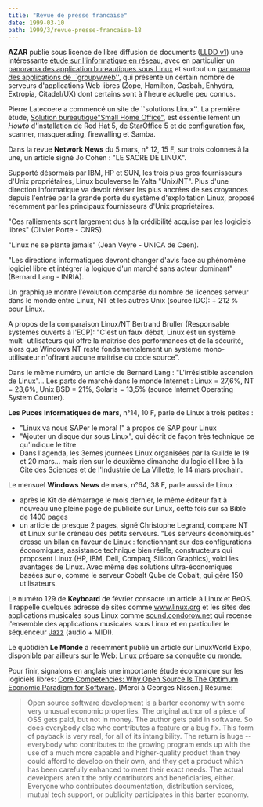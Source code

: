```yaml
---
title: "Revue de presse francaise"
date: 1999-03-10
path: 1999/3/revue-presse-francaise-18
---
```


<P><B>AZAR</B> publie sous licence de libre diffusion de documents
(<A HREF="http://pauillac.inria.fr/~lang/licence/lldd.html">LLDD v1</A>)
une intéressante <A HREF="http://b.azar.fr/etude1/etude1.html">étude
sur l'informatique en réseau</A>, avec en particulier un
<A HREF="http://b.azar.fr/etude1/e1-linux/e1-bureautique/e1-bureautique.html">panorama des application bureautiques sous Linux</A> et surtout un
<A HREF="http://b.azar.fr/etude1/e1-linux/e1-groupweb1/e1-groupweb1.html">panorama des applications de ``groupwweb''</A>, qui présente un certain nombre
de serveurs d'applications Web libres (Zope, Hamilton, Casbah, Enhydra,
Extropia, Citadel/UX) dont certains sont à l'heure actuelle peu connus.
</P>

<P>
Pierre Latecoere a commencé un site de ``solutions Linux''. La première
étude, <A HREF="http://services.worldnet.net/pml/soho.html">Solution
bureautique"Small Home Office"</A>, est essentiellement un <EM>Howto</EM>
d'installation de Red Hat 5, de StarOffice 5 et de configuration fax,
scanner, masquerading, firewalling et Samba.
</P>

<P>Dans la revue <B>Network News</B> du 5 mars, n° 12, 15 F, sur trois colonnes à
la une, un article signé Jo Cohen : "LE SACRE DE LINUX".</P>

<P>Supporté désormais par IBM, HP et SUN, les trois plus gros fournisseurs
d'Unix propriétaires, Linux bouleverse le Yalta "Unix/NT".
Plus d'une direction informatique va devoir réviser les plus ancrées de
ses croyances depuis l'entrée par la grande porte du système
d'exploitation Linux, proposé récemment par les principaux fournisseurs
d'Unix propriétaires.</P>

<P>"Ces ralliements sont largement dus à la crédibilité acquise par les
logiciels libres" (Olivier Porte - CNRS).</P>

<P>"Linux ne se plante jamais" (Jean Veyre - UNICA de Caen).</P>

<P>"Les directions informatiques devront changer d'avis face au phénomène
logiciel libre et intégrer la logique d'un marché sans acteur
dominant" (Bernard Lang - INRIA).</P>

<P>Un graphique montre l'évolution comparée du nombre de licences serveur
dans le monde entre Linux, NT et les autres Unix (source IDC): + 212 %
pour Linux.</P>

<P>A propos de la comparaison Linux/NT Bertrand Bruller (Responsable
systèmes ouverts à l'ECP): "C'est un faux débat, Linux est un système
multi-utilisateurs qui offre la maitrise des performances et de la
sécurité, alors que Windows NT reste fondamentalement un système
mono-utilisateur n'offrant aucune maitrise du code source".</P>

<P>Dans le même numéro, un article de Bernard Lang : "L'irrésistible
ascension de Linux"...
Les parts de marché dans le monde Internet : Linux = 27,6%, NT = 23,6%,
Unix BSD = 21%, Solaris = 13,5% (source Internet Operating System
Counter).</P>

<P><B>Les Puces Informatiques de mars</B>, n°14, 10 F, parle de Linux à trois
petites :</P>

<UL>

<LI>"Linux va nous SAPer le moral !" à propos de SAP pour Linux
<LI>"Ajouter un disque dur sous Linux", qui décrit de façon très technique
ce qu'indique le titre
<LI>Dans l'agenda, les 3emes journées Linux organisées par la Guilde le
19 et 20 mars... mais rien sur le deuxième dimanche du logiciel libre à
la Cité des Sciences et de l'Industrie de La Villette, le 14 mars
prochain.
</UL>

<P>Le mensuel <B>Windows News</B> de mars, n°64, 38 F, parle aussi de Linux :</P>

<UL>

<LI>après le Kit de démarrage le mois dernier, le même éditeur fait à
nouveau une pleine page de publicité sur Linux, cette fois sur sa Bible
de 1400 pages
<LI>un article de presque 2 pages, signé Christophe Legrand, compare NT et
Linux sur le créneau des petits serveurs. "Les serveurs économiques"
dresse un bilan en faveur de Linux : fonctionnant sur des configurations
économiques, assistance technique bien réelle, constructeurs qui
proposent Linux (HP, IBM, Dell, Compaq, Silicon Graphics), voici les
avantages de Linux. Avec même des solutions ultra-économiques basées sur
o, comme le serveur Cobalt Qube de Cobalt, qui gère 150 utilisateurs.
</UL>

<P>Le numéro 129 de <B>Keyboard</B> de février consacre un
article à Linux et BeOS.  Il rappelle quelques adresse de
sites comme <A HREF="http://www.linux.org/">www.linux.org</A>
et les sites des applications musicales sous Linux comme <A HREF="http://sound.condorow.net/">sound.condorow.net</A> qui recense
l'ensemble des applications musicales sous Linux et en particulier le
séquenceur <A HREF="http://www.jazzware.com/">Jazz</A> (audio + MIDI).</P>

<P>
Le quotidien <B>Le Monde</B> a récemment publié un article
sur LinuxWorld Expo, disponible par ailleurs sur le Web: <A HREF="http://www.lemonde.fr/nvtechno/techno/linuxworld.html">Linux
prépare sa conquête du monde</A>.
</P>

<P>
Pour finir, signalons en anglais une importante étude économique sur
les logiciels libres: <A HREF="http://doxpara.netpedia.net/core.html">
Core Competencies: Why Open Source Is The Optimum Economic Paradigm for
Software</A>. [Merci à Georges Nissen.] Résumé:
</P>

<P>
<BLOCKQUOTE>
Open source software development is a barter economy with some very
unusual economic properties.  The original author of a piece of OSS gets
paid, but not in money.  The author gets paid in software.  So does
everybody else who contributes a feature or a bug fix.  This form of
payback is very real, for all of its intangibility.  The return is huge
-- everybody who contributes to the growing program ends up with the
use of a much more capable and higher-quality product than they could
afford to develop on their own, and they get a product which has been
carefully enhanced to meet their exact needs.  The actual developers
aren't the only contributors and beneficiaries, either.  Everyone who
contributes documentation, distribution services, mutual tech support,
or publicity participates in this barter economy.
</BLOCKQUOTE>
</P>


